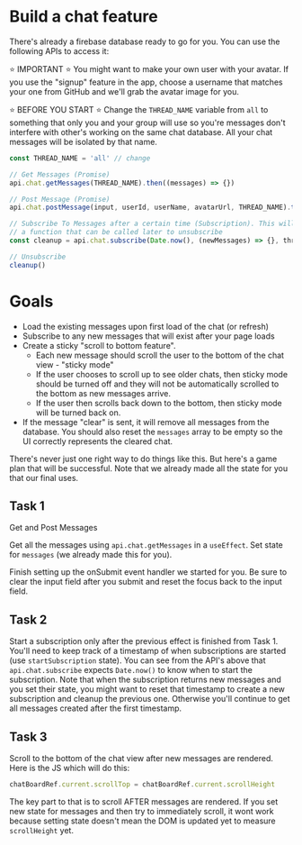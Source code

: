 # Build a chat feature

There's already a firebase database ready to go for you. You can use the following APIs to access it:

⭐️ IMPORTANT ⭐️ You might want to make your own user with your avatar. If you use the "signup" feature in the app, choose a username that matches your one from GitHub and we'll grab the avatar image for you.

⭐️ BEFORE YOU START ⭐️ Change the `THREAD_NAME` variable from `all` to something that only you and your group will use so you're messages don't interfere with other's working on the same chat database. All your chat messages will be isolated by that name.

```js
const THREAD_NAME = 'all' // change

// Get Messages (Promise)
api.chat.getMessages(THREAD_NAME).then((messages) => {})

// Post Message (Promise)
api.chat.postMessage(input, userId, userName, avatarUrl, THREAD_NAME).then(/* no data */)

// Subscribe To Messages after a certain time (Subscription). This will return
// a function that can be called later to unsubscribe
const cleanup = api.chat.subscribe(Date.now(), (newMessages) => {}, thread)

// Unsubscribe
cleanup()
```

# Goals

- Load the existing messages upon first load of the chat (or refresh)
- Subscribe to any new messages that will exist after your page loads
- Create a sticky "scroll to bottom feature".
  - Each new message should scroll the user to the bottom of the chat view - "sticky mode"
  - If the user chooses to scroll up to see older chats, then sticky mode should be turned off and they will not be automatically scrolled to the bottom as new messages arrive.
  - If the user then scrolls back down to the bottom, then sticky mode will be turned back on.
- If the message "clear" is sent, it will remove all messages from the database. You should also reset the `messages` array to be empty so the UI correctly represents the cleared chat.

There's never just one right way to do things like this. But here's a game plan that will be successful. Note that we already made all the state for you that our final uses.

## Task 1

Get and Post Messages

Get all the messages using `api.chat.getMessages` in a `useEffect`. Set state for `messages` (we already made this for you).

Finish setting up the onSubmit event handler we started for you. Be sure to clear the input field after you submit and reset the focus back to the input field.

## Task 2

Start a subscription only after the previous effect is finished from Task 1. You'll need to keep track of a timestamp of when subscriptions are started (use `startSubscription` state). You can see from the API's above that `api.chat.subscribe` expects `Date.now()` to know when to start the subscription. Note that when the subscription returns new messages and you set their state, you might want to reset that timestamp to create a new subscription and cleanup the previous one. Otherwise you'll continue to get all messages created after the first timestamp.

## Task 3

Scroll to the bottom of the chat view after new messages are rendered. Here is the JS which will do this:

```js
chatBoardRef.current.scrollTop = chatBoardRef.current.scrollHeight
```

The key part to that is to scroll AFTER messages are rendered. If you set new state for messages and then try to immediately scroll, it wont work because setting state doesn't mean the DOM is updated yet to measure `scrollHeight` yet.
